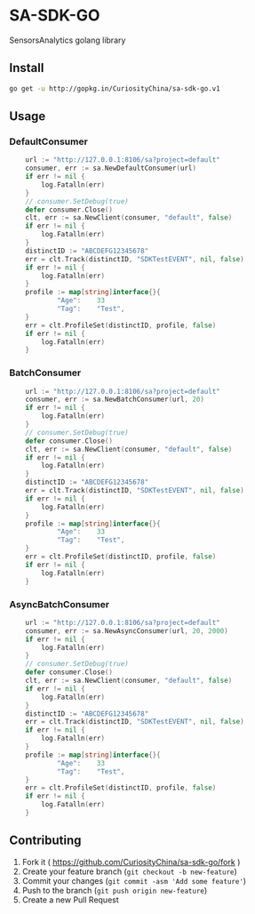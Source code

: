 SA-SDK-GO
==================
SensorsAnalytics golang library

## Install
``` bash
go get -u http://gopkg.in/CuriosityChina/sa-sdk-go.v1
```

## Usage
### DefaultConsumer
``` go
	url := "http://127.0.0.1:8106/sa?project=default"
	consumer, err := sa.NewDefaultConsumer(url)
	if err != nil {
		log.Fatalln(err)
	}
    // consumer.SetDebug(true)
    defer consumer.Close()
	clt, err := sa.NewClient(consumer, "default", false)
	if err != nil {
		log.Fatalln(err)
    }
    distinctID := "ABCDEFG12345678"
    err = clt.Track(distinctID, "SDKTestEVENT", nil, false)
	if err != nil {
		log.Fatalln(err)
    }
    profile := map[string]interface{}{
			"Age":    33
			"Tag":    "Test",
    }
    err = clt.ProfileSet(distinctID, profile, false)
    if err != nil {
		log.Fatalln(err)
    }
```

### BatchConsumer
``` go
	url := "http://127.0.0.1:8106/sa?project=default"
	consumer, err := sa.NewBatchConsumer(url, 20)
	if err != nil {
		log.Fatalln(err)
	}
    // consumer.SetDebug(true)
    defer consumer.Close()
	clt, err := sa.NewClient(consumer, "default", false)
	if err != nil {
		log.Fatalln(err)
    }
    distinctID := "ABCDEFG12345678"
    err = clt.Track(distinctID, "SDKTestEVENT", nil, false)
	if err != nil {
		log.Fatalln(err)
    }
    profile := map[string]interface{}{
			"Age":    33
			"Tag":    "Test",
    }
    err = clt.ProfileSet(distinctID, profile, false)
    if err != nil {
		log.Fatalln(err)
    }
```

### AsyncBatchConsumer
``` go
	url := "http://127.0.0.1:8106/sa?project=default"
	consumer, err := sa.NewAsyncConsumer(url, 20, 2000)
	if err != nil {
		log.Fatalln(err)
	}
    // consumer.SetDebug(true)
    defer consumer.Close()
	clt, err := sa.NewClient(consumer, "default", false)
	if err != nil {
		log.Fatalln(err)
    }
    distinctID := "ABCDEFG12345678"
    err = clt.Track(distinctID, "SDKTestEVENT", nil, false)
	if err != nil {
		log.Fatalln(err)
    }
    profile := map[string]interface{}{
			"Age":    33
			"Tag":    "Test",
    }
    err = clt.ProfileSet(distinctID, profile, false)
    if err != nil {
		log.Fatalln(err)
    }
```

## Contributing

1. Fork it ( https://github.com/CuriosityChina/sa-sdk-go/fork )
2. Create your feature branch (`git checkout -b new-feature`)
3. Commit your changes (`git commit -asm 'Add some feature'`)
4. Push to the branch (`git push origin new-feature`)
5. Create a new Pull Request
